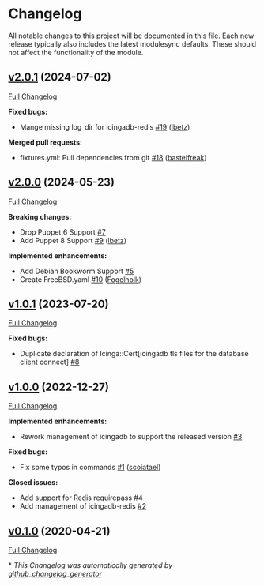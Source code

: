 # Changelog

All notable changes to this project will be documented in this file.
Each new release typically also includes the latest modulesync defaults.
These should not affect the functionality of the module.

## [v2.0.1](https://github.com/voxpupuli/puppet-icingadb/tree/v2.0.1) (2024-07-02)

[Full Changelog](https://github.com/voxpupuli/puppet-icingadb/compare/v2.0.0...v2.0.1)

**Fixed bugs:**

- Mange missing log\_dir for icingadb-redis [\#19](https://github.com/voxpupuli/puppet-icingadb/pull/19) ([lbetz](https://github.com/lbetz))

**Merged pull requests:**

- fixtures.yml: Pull dependencies from git [\#18](https://github.com/voxpupuli/puppet-icingadb/pull/18) ([bastelfreak](https://github.com/bastelfreak))

## [v2.0.0](https://github.com/voxpupuli/puppet-icingadb/tree/v2.0.0) (2024-05-23)

[Full Changelog](https://github.com/voxpupuli/puppet-icingadb/compare/v1.0.1...v2.0.0)

**Breaking changes:**

- Drop Puppet 6 Support [\#7](https://github.com/voxpupuli/puppet-icingadb/issues/7)
- Add Puppet 8 Support [\#9](https://github.com/voxpupuli/puppet-icingadb/pull/9) ([lbetz](https://github.com/lbetz))

**Implemented enhancements:**

- Add Debian Bookworm Support [\#5](https://github.com/voxpupuli/puppet-icingadb/issues/5)
- Create FreeBSD.yaml [\#10](https://github.com/voxpupuli/puppet-icingadb/pull/10) ([Fogelholk](https://github.com/Fogelholk))

## [v1.0.1](https://github.com/voxpupuli/puppet-icingadb/tree/v1.0.1) (2023-07-20)

[Full Changelog](https://github.com/voxpupuli/puppet-icingadb/compare/v1.0.0...v1.0.1)

**Fixed bugs:**

- Duplicate declaration of Icinga::Cert\[icingadb tls files for the database client connect\] [\#8](https://github.com/voxpupuli/puppet-icingadb/issues/8)

## [v1.0.0](https://github.com/voxpupuli/puppet-icingadb/tree/v1.0.0) (2022-12-27)

[Full Changelog](https://github.com/voxpupuli/puppet-icingadb/compare/v0.1.0...v1.0.0)

**Implemented enhancements:**

- Rework management of icingadb to support the released version [\#3](https://github.com/voxpupuli/puppet-icingadb/issues/3)

**Fixed bugs:**

- Fix some typos in commands [\#1](https://github.com/voxpupuli/puppet-icingadb/pull/1) ([scoiatael](https://github.com/scoiatael))

**Closed issues:**

- Add support for Redis requirepass [\#4](https://github.com/voxpupuli/puppet-icingadb/issues/4)
- Add management of icingadb-redis [\#2](https://github.com/voxpupuli/puppet-icingadb/issues/2)

## [v0.1.0](https://github.com/voxpupuli/puppet-icingadb/tree/v0.1.0) (2020-04-21)

[Full Changelog](https://github.com/voxpupuli/puppet-icingadb/compare/2de3956e6d14f7a69e9d66333e18c49ba0bbbef2...v0.1.0)



\* *This Changelog was automatically generated by [github_changelog_generator](https://github.com/github-changelog-generator/github-changelog-generator)*
